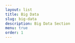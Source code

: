 ```yaml
---
layout: list
title: Big Data
slug: big-data
description: Big Data Section
menu: true
order: 1
---
```

